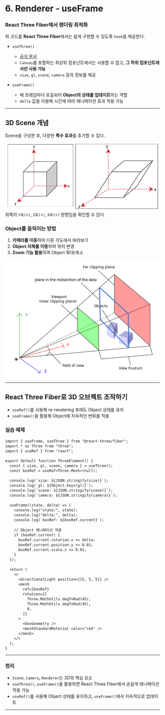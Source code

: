 # 6. Renderer - useFrame

### React Three Fiber에서 렌더링 최적화

위 코드를 **React Three Fiber**에서는 쉽게 구현할 수 있도록 `hook`을 제공한다.

- `useThree()`

  - [공식 문서](https://r3f.docs.pmnd.rs/api/hooks)
  - `Canvas`를 포함하는 최상위 컴포넌트에서는 사용할 수 없고, **그 하위 컴포넌트에서만 사용 가능**
  - `size`, `gl`, `scene`, `camera` 등의 정보를 제공

- `useFrame()`
  - 매 프레임마다 호출되어 **Object의 상태를 업데이트**하는 역할
  - `delta` 값을 이용해 시간에 따라 애니메이션 효과 적용 가능

---

## 3D Scene 개념

Scene을 구성한 후, 다양한 **특수 효과**를 추가할 수 있다.

![3D Object Shearling](../../0.%20img/3D_Object_Shearling.png)  
위쪽이 `Y축(+)`, `Z축(+)`, `X축(+)` 방향임을 확인할 수 있다.

### Object를 움직이는 방법

1. **카메라를 이동**하여 다른 각도에서 바라보기
2. **Object 자체를 이동**하여 위치 변경
3. **Zoom 기능 활용**하여 Object 확대/축소

![카메라 포지션에 따른 Object 촬영](../../0.%20img/camera_position.png)

---

## React Three Fiber로 3D 오브젝트 조작하기

- `useRef()`를 사용해 re-rendering 후에도 Object 상태를 유지
- `useFrame()`을 활용해 Object에 지속적인 변화를 적용

### 실습 예제

```tsx
import { useFrame, useThree } from "@react-three/fiber";
import * as Three from "three";
import { useRef } from "react";

export default function ThreeElement() {
  const { size, gl, scene, camera } = useThree();
  const boxRef = useRef<Three.Mesh>(null);

  console.log(`size: ${JSON.stringify(size)}`);
  console.log(`gl: ${Object.keys(gl)}`);
  console.log(`scene: ${JSON.stringify(scene)}`);
  console.log(`camera: ${JSON.stringify(camera)}`);

  useFrame((state, delta) => {
    console.log("state:", state);
    console.log("delta:", delta);
    console.log(`boxRef: ${boxRef.current}`);

    // Object 애니메이션 적용
    if (boxRef.current) {
      boxRef.current.rotation.x += delta;
      boxRef.current.position.y += 0.01;
      boxRef.current.scale.z += 0.01;
    }
  });

  return (
    <>
      <directionalLight position={[5, 5, 5]} />
      <mesh
        ref={boxRef}
        rotation={[
          Three.MathUtils.degToRad(45),
          Three.MathUtils.degToRad(45),
          0,
        ]}
      >
        <boxGeometry />
        <meshStandardMaterial color="red" />
      </mesh>
    </>
  );
}
```

---

### 정리

- `Scene`, `Camera`, `Renderer`는 3D의 핵심 요소
- `useThree()`, `useFrame()`을 활용하면 React Three Fiber에서 손쉽게 애니메이션 적용 가능
- `useRef()`를 사용해 Object 상태를 유지하고, `useFrame()`에서 지속적으로 업데이트

---
